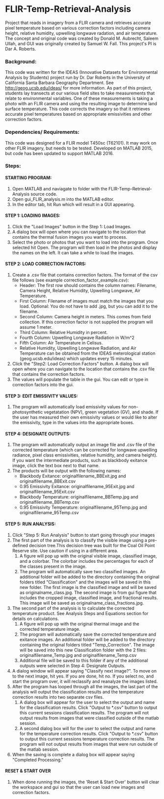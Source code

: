# FLIR-Temp-Retrieval-Analysis

Project that reads in imagery from a FLIR camera and retrieves accurate pixel temperature based on various correction factors including camera height, relative humidity, upwelling longwave radation, and air temperature.
The concept and original code was created by Donald M. Aubrecht, Saleem Ullah, and GUI was originally created by Samuel W. Fall.
This project's PI is Dar A. Roberts.

### Background:
This code was written for the IDEAS (Innovative Datasets for Environmental Analysis by Students) project run by Dr. Dar Roberts in the University of California Santa Barbara Geography Department.
See http://geog.ucsb.edu/ideas/ for more information.
As part of this project, students lay transects at our various field sites to take measurements that relate to environmental variables. One of these measurements is taking a photo with an FLIR camera and using the resulting image to determine land surface temperature. This code corrects the imagery so that it retrieves accurate pixel temperatures based on appropriate emissivities and other correction factors.

### Dependencies/ Requirements:
This code was designed for a FLIR model T450sc (T62101). It may work on other FLIR imagery, but needs to be tested. Developed on MATLAB 2015, but code has been updated to support MATLAB 2016.

### Steps:
#### STARTING PROGRAM:
1. Open MATLAB and naviagate to folder with the FLIR-Temp-Retrieval-Analysis source code. 
2. Open gui_FLIR_analysis.m into the MATLAB editor.
3. In the editor tab, hit Run which will result in a GUI appearing.

#### STEP 1: LOADING IMAGES:
1. Click the "Load Images" button in the Step 1: Load Images. 
2. A dialog box will open where you can navigate to the location that contains the thermal fusion images you want to process. 
3. Select the photo or photos that you want to load into the program. Once selected hit Open. The program will then load in the photos and display the names on the left. It can take a while to load the images.

#### STEP 2: LOAD CORRECTION FACTORS:
1. Create a .csv file that contains correction factors. The format of the csv file follows (see example correction_factor_example.csv):
	* Header: The first row should contains the column names: Filename, Camera Height, Relative Humidity, Upwelling Longwave, Air Temperature.
	* First Column: Filename of images must match the images that you load. Optional: You do not have to add .jpg, but you can add it to the filename. 
	* Second Column: Camera height in meters. This comes from field collection. If this correction factor is not supplied the program will assume 1 meter.
	* Third Column: Relative Humidity in percent. 
	* Fourth Column: Upwelling Longwave Radiation in W/m^2
	* Fifth Column: Air Temperature in Celisus.
	* Relative Humidity, Upwelling Longwave Radiation, and Air Temperature can be obtained from the IDEAS meterological station (geog.ucsb.edu/ideas) which updates every 15 minutes.
2. Click the "Step2: Load Correction Factors" button. A dialog box will open where you can navigate to the location that contains the .csv file that contains the correction factors.  
3. The values will populate the table in the gui. You can edit or type in correction factors into the gui. 

#### STEP 3: EDIT EMISSIVITY VALUES:
1. The program will automatically load emissivity values for non-photosynthetic vegetatation (NPV), green vegetation (GV), and shade. If the user has measured their own emissivity values or would like to alter the emissivity, type in the values into the appropriate boxes. 

#### STEP 4: DESIGNATE OUTPUTS:
1. The program will automatically output an image file and .csv file of the corrected temperature (which can be corrected for longwave upwelling radiance, pixel class emissivities, relative humidity, and camera height). If you want the intermediate products, such as blackbody exitance image, click the text box next to that name. 
2. The products will be output with the following names:
	* Blackbody Exitance: originalfilename_BBExit.jpg and originalfilename_BBExit.csv
	* 0.95 Emissivity Exitance: originalfilename_95Exit.jpg and originalfilename_95Exit.csv
	* Blackbody Temperature: originalfilename_BBTemp.jpg and originalfilename_BBTemp.csv
	* 0.95 Emissivity Temperature: originalfilename_95Temp.jpg and originalfilename_95Temp.csv

#### STEP 5: RUN ANALYSIS:
1. Click "Step 5: Run Analysis" button to start going through your images 
2. The first part of the analysis is to classify the visible image using a pre-defined decision tree.This decision tree was built for the Coal Oil Point Reserve site. Use caution if using in a different area.
	1. A figure will pop up with the original visible image, classified image, and a colorbar. The colorbar includes the percentages for each of the classes present in the image. 
	2. The program will automatically save two classified images. An additional folder will be added to the directory containing the original folders titled "Classification" and the images will be saved in this new folder. The first image is the classified image and will be saved as originalname_class.jpg. The second image is from gui figure that includes the cropped image, classified image, and fractional results. This image will be saved as originalname_class_fractions.jpg.
3. The second part of the analysis is to calculate the corrected temperature product. See Analysis Steps and Equations section for details on calculations.
	1. A figure will pop up with the original thermal image and the corrected temperature image. 
	2. The program will automatically save the corrected temperature and exitance images. An additional folder will be added to the directory containing the original folders titled "Temp_Correction". The image will be saved into this new Classification folder with the 2 files: originalfilename_Temp.jpg and originalfilename_Temp.csv
	3. Additional file will be saved to this folder if any of the additional outputs were selected in Step 4: Designate Outputs.
4. A dialog window will appear saying "Classify next image?". To move on to the next image, hit yes. If you are done, hit no. If you select no, and start the program over, it will reclassify and reanalyze the images listed.
5. After the program has looped through all the images, the last part of the analysis will output the classification results and the temperature correction results into two separate csv files.
	1. A dialog box will appear for the user to select the output and name for the classification results.  Click "Output to *.csv" button to output this current sessions classification results. The program will not output results from images that were classified outside of the matlab session. 
	2. A second dialog box will for the user to select the output and name for the temperature correction results.  Click "Output to *.csv" button to output this current sessions temperature correction results. The program will not output results from images that were run outside of the matlab session. 
4. When the saving is complete a dialog box will appear saying "Completed Processing."

#### RESET & START OVER
1. When done running the images, the 'Reset & Start Over' button will clear the workspace and gui so that the user can load new images and correction factors.